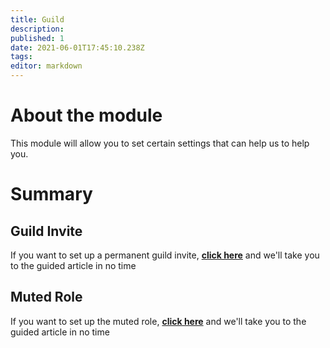 ```yaml
---
title: Guild
description:
published: 1
date: 2021-06-01T17:45:10.238Z
tags:
editor: markdown
---
```


# About the module

This module will allow you to set certain settings that can help us to help you.

# Summary

## Guild Invite

If you want to set up a permanent guild invite, **[click here](/en/modules/guild/invite)** and we'll take you to the guided article in no time

## Muted Role

If you want to set up the muted role, **[click here](/en/modules/guild/muted)** and we'll take you to the guided article in no time
